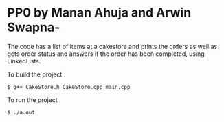 # PP0 by Manan Ahuja and Arwin Swapna-
The code has a list of items at a cakestore and prints the orders as well as gets order status and answers if the order has been completed, using LinkedLists.

To build the project:

```shell
$ g++ CakeStore.h CakeStore.cpp main.cpp
```

To run the project

```shell
$ ./a.out
```
